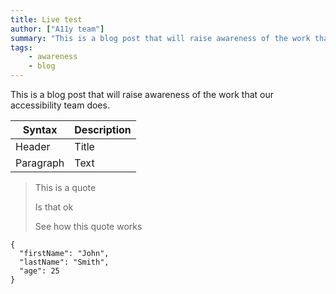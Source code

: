 ```yaml
---
title: Live test
author: ["A11y team"]
summary: "This is a blog post that will raise awareness of the work that our accessibility team does."
tags: 
    - awareness
    - blog
---
```


This is a blog post that will raise awareness of the work that our accessibility team does.

| Syntax      | Description |
| ----------- | ----------- |
| Header      | Title       |
| Paragraph   | Text        |

> This is a quote
> 
> Is that ok
> 
> See how this quote works

```
{
  "firstName": "John",
  "lastName": "Smith",
  "age": 25
}
```

